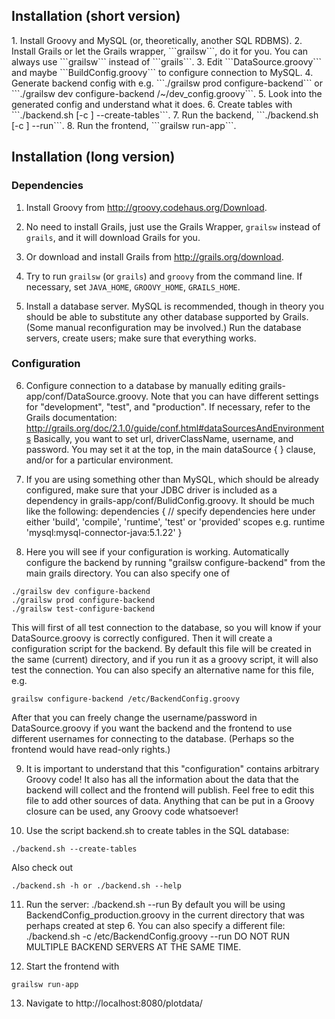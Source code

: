 <h2>Installation (short version)</h2>
1. Install Groovy and MySQL (or, theoretically, another SQL RDBMS). 
2. Install Grails or let the Grails wrapper, ```grailsw```, do it for you. You can always use ```grailsw``` instead of ```grails```.
3. Edit ```DataSource.groovy``` and maybe ```BuildConfig.groovy``` to configure connection to MySQL.
4. Generate backend config with e.g. ```./grailsw prod configure-backend``` or ```./grailsw dev configure-backend /~/dev_config.groovy```.
5. Look into the generated config and understand what it does.
6. Create tables with ```./backend.sh [-c <config-file>] --create-tables```. 
7. Run the backend, ```./backend.sh [-c <config-file>] --run```.
8. Run the frontend, ```grailsw run-app```.

<h2>Installation (long version)</h2>

<h3> Dependencies</h3>

1. Install Groovy from http://groovy.codehaus.org/Download. 

2. No need to install Grails, just use the Grails Wrapper, ```grailsw``` instead of ```grails```, and it will download Grails for you.

3. Or download and install Grails from http://grails.org/download.

4. Try to run ```grailsw``` (or ```grails```) and ```groovy``` from the command line. If necessary, set ```JAVA_HOME```, ```GROOVY_HOME```, ```GRAILS_HOME```.

5. Install a database server. MySQL is recommended, though in theory you should be able to substitute any other database supported by Grails. (Some manual reconfiguration may be involved.)
Run the database servers, create users; make sure that everything works.

<h3> Configuration </h3>

6. Configure connection to a database by manually editing grails-app/conf/DataSource.groovy.
Note that you can have different settings for "development", "test", and "production". 
If necessary, refer to the Grails documentation: http://grails.org/doc/2.1.0/guide/conf.html#dataSourcesAndEnvironments
Basically, you want to set url, driverClassName, username, and password. You may set it at the top, in the main dataSource { } clause,
and/or for a particular environment. 

7. If you are using something other than MySQL, which should be already configured, make sure that your JDBC driver is included as a dependency in grails-app/conf/BulidConfig.groovy. It should be much like the following:
  dependencies {
    // specify dependencies here under either 'build', 'compile', 'runtime', 'test' or 'provided' scopes e.g.
     runtime 'mysql:mysql-connector-java:5.1.22'
  }


8. Here you will see if your configuration is working.
Automatically configure the backend by running "grailsw configure-backend" from the main grails directory.
You can also specify one of
```shell
./grailsw dev configure-backend
./grailsw prod configure-backend
./grailsw test-configure-backend
```
This will first of all test connection to the database, so you will know if your DataSource.groovy is correctly configured.
Then it will create a configuration script for the backend. By default this file will be created in the same (current) directory,
and if you run it as a groovy script, it will also test the connection.
You can also specify an alternative name for this file, e.g.
```
grailsw configure-backend /etc/BackendConfig.groovy
```
After that you can freely change the username/password in DataSource.groovy if you want the backend and the frontend to use different usernames for connecting to the database. (Perhaps so the frontend would have read-only rights.)

9. It is important to understand that this "configuration" contains arbitrary Groovy code! It also has all the information about the data that the backend will collect and the frontend will publish. Feel free to edit this file to add other sources of data. Anything that can be put in a Groovy closure can be used, any Groovy code whatsoever!

10. Use the script backend.sh to create tables in the SQL database:
```shell
./backend.sh --create-tables
```
Also check out
```shell
./backend.sh -h or ./backend.sh --help
```

11. Run the server:
./backend.sh --run
By default you will be using BackendConfig_production.groovy in the current directory that was perhaps created at step 6.
You can also specify a different file:
./backend.sh -c /etc/BackendConfig.groovy --run
DO NOT RUN MULTIPLE BACKEND SERVERS AT THE SAME TIME. 

12. Start the frontend with
```
grailsw run-app
```

13. Navigate to http://localhost:8080/plotdata/


